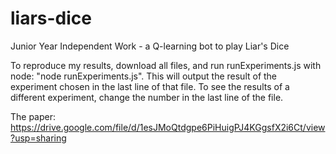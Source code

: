 # liars-dice
Junior Year Independent Work - a Q-learning bot to play Liar's Dice

To reproduce my results, download all files, and run runExperiments.js with node: "node runExperiments.js".
This will output the result of the experiment chosen in the last line of that file. To see the results of a different experiment, change the number in the last line of the file.

The paper: https://drive.google.com/file/d/1esJMoQtdgpe6PiHuigPJ4KGgsfX2i6Ct/view?usp=sharing
